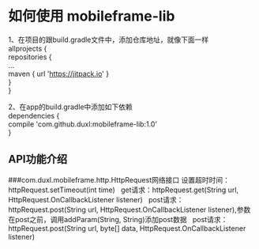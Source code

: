 # 如何使用 mobileframe-lib
1、在项目的跟build.gradle文件中，添加仓库地址，就像下面一样  
allprojects {  
	repositories {  
		...  
		maven { url 'https://jitpack.io' }  
	}  
}

2、在app的build.gradle中添加如下依赖    
dependencies {  
	compile 'com.github.duxl:mobileframe-lib:1.0'  
}  

## API功能介绍
###com.duxl.mobileframe.http.HttpRequest网络接口
设置超时时间：httpRequest.setTimeout(int time)  
get请求：httpRequest.get(String url, HttpRequest.OnCallbackListener listener)  
post请求：httpRequest.post(String url, HttpRequest.OnCallbackListener listener),参数在post之前，调用addParam(String, String)添加post数据  
post请求：httpRequest.post(String url, byte[] data, HttpRequest.OnCallbackListener listener)
